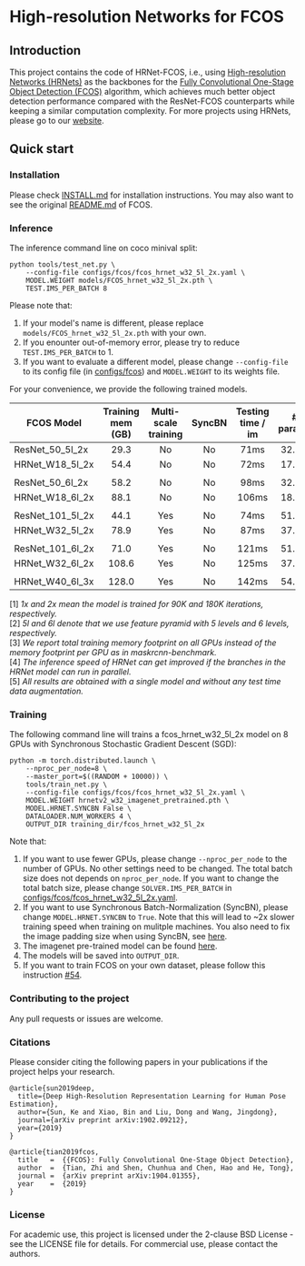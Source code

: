 # High-resolution Networks for FCOS

## Introduction
This project contains the code of HRNet-FCOS, i.e., using [High-resolution Networks (HRNets)](https://arxiv.org/pdf/1904.04514.pdf) as the backbones for the [Fully Convolutional One-Stage Object Detection (FCOS)](https://arxiv.org/abs/1904.01355) algorithm, which achieves much better object detection performance compared with the ResNet-FCOS counterparts while keeping a similar computation complexity. For more projects using HRNets, please go to our [website](https://github.com/HRNet).

## Quick start
### Installation

Please check [INSTALL.md](INSTALL.md) for installation instructions.
You may also want to see the original [README.md](FCOS_README.md) of FCOS.

### Inference
The inference command line on coco minival split:

    python tools/test_net.py \
        --config-file configs/fcos/fcos_hrnet_w32_5l_2x.yaml \
        MODEL.WEIGHT models/FCOS_hrnet_w32_5l_2x.pth \
        TEST.IMS_PER_BATCH 8

Please note that:
1) If your model's name is different, please replace `models/FCOS_hrnet_w32_5l_2x.pth` with your own.
2) If you enounter out-of-memory error, please try to reduce `TEST.IMS_PER_BATCH` to 1.
3) If you want to evaluate a different model, please change `--config-file` to its config file (in [configs/fcos](configs/fcos)) and `MODEL.WEIGHT` to its weights file.

For your convenience, we provide the following trained models.

FCOS Model | Training mem (GB) | Multi-scale training | SyncBN| Testing time / im | # params |GFLOPs| AP (minival) | Link
--- |:---:|:---:|:---:|:---:|:---:|:---:|:---:|:---:
ResNet_50_5l_2x           | 29.3 | No  |No | 71ms  |32.0M |190.0| 37.1 | [model](https://cloudstor.aarnet.edu.au/plus/s/dDeDPBLEAt19Xrl/download)
HRNet_W18_5l_2x           | 54.4 | No  |No | 72ms  |17.5M |180.3| 37.7 | [model](https://1drv.ms/u/s!Av9x_1oQAAoqeRND03CfS4HBONM?e=wT0G0O)
||
ResNet_50_6l_2x           | 58.2 | No  |No | 98ms  |32.7M |529.0| 37.1 | [model]()
HRNet_W18_6l_2x           | 88.1 | No  |No | 106ms |18.1M |515.1| 37.8 | [model](https://1drv.ms/u/s!Av9x_1oQAAoqeumBsKzXzZjE8Qs?e=fT1edk)
||
ResNet_101_5l_2x          | 44.1 | Yes |No | 74ms  |51.0M |261.2| 41.4 | [model](https://cloudstor.aarnet.edu.au/plus/s/vjL3L0AW7vnhRTo/download)
HRNet_W32_5l_2x           | 78.9 | Yes |No | 87ms  |37.3M |273.3| 41.9 | [model](https://1drv.ms/u/s!Av9x_1oQAAoqfPuN69wCHx26k0o?e=L7c5FX)
||
ResNet_101_6l_2x          | 71.0 | Yes |No | 121ms |51.6M |601.0| 41.5 | [model](https://1drv.ms/u/s!Av9x_1oQAAoqe7UH3Bh-kB8JuKA?e=EF9K0B)
HRNet_W32_6l_2x           | 108.6| Yes |No | 125ms |37.9M |608.0| 42.1 | [model](https://1drv.ms/u/s!Av9x_1oQAAoqfZn3Xt2CrKUI2rk?e=ZdJSPG)
||
HRNet_W40_6l_3x           | 128.0| Yes |No | 142ms |54.1M |682.9| 42.6 | [model](https://1drv.ms/u/s!Av9x_1oQAAoqfu-2x6aOIsGxSsg?e=OBbs5Z)

[1] *1x and 2x mean the model is trained for 90K and 180K iterations, respectively.*\
[2] *5l and 6l denote that we use feature pyramid with 5 levels and 6 levels, respectively.*\
[3] *We report total training memory footprint on all GPUs instead of the memory footprint per GPU as in maskrcnn-benchmark.*\
[4] *The inference speed of HRNet can get improved if the branches in the HRNet model can run in parallel.*\
[5] *All results are obtained with a single model and without any test time data augmentation.*

### Training

The following command line will trains a fcos_hrnet_w32_5l_2x model on 8 GPUs with Synchronous Stochastic Gradient Descent (SGD):

    python -m torch.distributed.launch \
        --nproc_per_node=8 \
        --master_port=$((RANDOM + 10000)) \
        tools/train_net.py \
        --config-file configs/fcos/fcos_hrnet_w32_5l_2x.yaml \
        MODEL.WEIGHT hrnetv2_w32_imagenet_pretrained.pth \
        MODEL.HRNET.SYNCBN False \
        DATALOADER.NUM_WORKERS 4 \
        OUTPUT_DIR training_dir/fcos_hrnet_w32_5l_2x
        
Note that:
1) If you want to use fewer GPUs, please change `--nproc_per_node` to the number of GPUs. No other settings need to be changed. The total batch size does not depends on `nproc_per_node`. If you want to change the total batch size, please change `SOLVER.IMS_PER_BATCH` in [configs/fcos/fcos_hrnet_w32_5l_2x.yaml](configs/fcos/fcos_hrnet_w32_5l_2x.yaml).
2) If you want to use Synchronous Batch-Normalization (SyncBN), please change `MODEL.HRNET.SYNCBN` to `True`. Note that this will lead to ~2x slower training speed when training on mulitple machines. You also need to fix the image padding size when using SyncBN, see [here](maskrcnn_benchmark/structures/image_list.py#L62).
3) The imagenet pre-trained model can be found [here](https://github.com/HRNet/HRNet-Object-Detection#faster-r-cnn).
4) The models will be saved into `OUTPUT_DIR`.
5) If you want to train FCOS on your own dataset, please follow this instruction [#54](https://github.com/tianzhi0549/FCOS/issues/54#issuecomment-497558687).
### Contributing to the project

Any pull requests or issues are welcome.

### Citations
Please consider citing the following papers in your publications if the project helps your research. 
```
@article{sun2019deep,
  title={Deep High-Resolution Representation Learning for Human Pose Estimation},
  author={Sun, Ke and Xiao, Bin and Liu, Dong and Wang, Jingdong},
  journal={arXiv preprint arXiv:1902.09212},
  year={2019}
}

@article{tian2019fcos,
  title   =  {{FCOS}: Fully Convolutional One-Stage Object Detection},
  author  =  {Tian, Zhi and Shen, Chunhua and Chen, Hao and He, Tong},
  journal =  {arXiv preprint arXiv:1904.01355},
  year    =  {2019}
}
```


### License

For academic use, this project is licensed under the 2-clause BSD License - see the LICENSE file for details. For commercial use, please contact the authors. 
